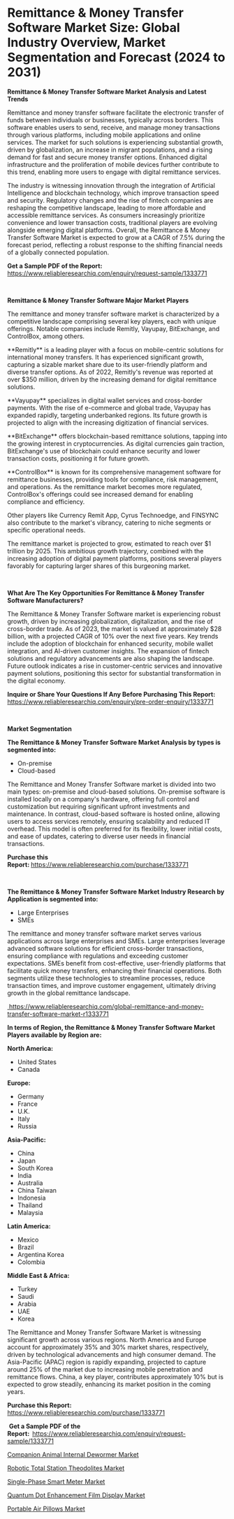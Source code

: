 <p><h1>Remittance & Money Transfer Software Market Size: Global Industry Overview, Market Segmentation and Forecast (2024 to 2031)</h1></p><p><strong>Remittance & Money Transfer Software Market Analysis and Latest Trends</strong></p>
<p><p>Remittance and money transfer software facilitate the electronic transfer of funds between individuals or businesses, typically across borders. This software enables users to send, receive, and manage money transactions through various platforms, including mobile applications and online services. The market for such solutions is experiencing substantial growth, driven by globalization, an increase in migrant populations, and a rising demand for fast and secure money transfer options. Enhanced digital infrastructure and the proliferation of mobile devices further contribute to this trend, enabling more users to engage with digital remittance services.</p><p>The industry is witnessing innovation through the integration of Artificial Intelligence and blockchain technology, which improve transaction speed and security. Regulatory changes and the rise of fintech companies are reshaping the competitive landscape, leading to more affordable and accessible remittance services. As consumers increasingly prioritize convenience and lower transaction costs, traditional players are evolving alongside emerging digital platforms. Overall, the Remittance & Money Transfer Software Market is expected to grow at a CAGR of 7.5% during the forecast period, reflecting a robust response to the shifting financial needs of a globally connected population.</p></p>
<p><strong>Get a Sample PDF of the Report:&nbsp;</strong> <a href="https://www.reliableresearchiq.com/enquiry/request-sample/1333771?utm_campaign=1144&utm_medium=2&utm_source=Github&utm_content=ia&utm_term=12102024&utm_id=remittance-money-transfer-software">https://www.reliableresearchiq.com/enquiry/request-sample/1333771</a></p>
<p>&nbsp;</p>
<p><strong>Remittance & Money Transfer Software Major Market Players</strong></p>
<p><p>The remittance and money transfer software market is characterized by a competitive landscape comprising several key players, each with unique offerings. Notable companies include Remitly, Vayupay, BitExchange, and ControlBox, among others.</p><p>**Remitly** is a leading player with a focus on mobile-centric solutions for international money transfers. It has experienced significant growth, capturing a sizable market share due to its user-friendly platform and diverse transfer options. As of 2022, Remitly's revenue was reported at over $350 million, driven by the increasing demand for digital remittance solutions.</p><p>**Vayupay** specializes in digital wallet services and cross-border payments. With the rise of e-commerce and global trade, Vayupay has expanded rapidly, targeting underbanked regions. Its future growth is projected to align with the increasing digitization of financial services.</p><p>**BitExchange** offers blockchain-based remittance solutions, tapping into the growing interest in cryptocurrencies. As digital currencies gain traction, BitExchange's use of blockchain could enhance security and lower transaction costs, positioning it for future growth.</p><p>**ControlBox** is known for its comprehensive management software for remittance businesses, providing tools for compliance, risk management, and operations. As the remittance market becomes more regulated, ControlBox's offerings could see increased demand for enabling compliance and efficiency.</p><p>Other players like Currency Remit App, Cyrus Technoedge, and FINSYNC also contribute to the market's vibrancy, catering to niche segments or specific operational needs.</p><p>The remittance market is projected to grow, estimated to reach over $1 trillion by 2025. This ambitious growth trajectory, combined with the increasing adoption of digital payment platforms, positions several players favorably for capturing larger shares of this burgeoning market.</p></p>
<p>&nbsp;</p>
<p><strong>What Are The Key Opportunities For Remittance & Money Transfer Software Manufacturers?</strong></p>
<p><p>The Remittance & Money Transfer Software market is experiencing robust growth, driven by increasing globalization, digitalization, and the rise of cross-border trade. As of 2023, the market is valued at approximately $28 billion, with a projected CAGR of 10% over the next five years. Key trends include the adoption of blockchain for enhanced security, mobile wallet integration, and AI-driven customer insights. The expansion of fintech solutions and regulatory advancements are also shaping the landscape. Future outlook indicates a rise in customer-centric services and innovative payment solutions, positioning this sector for substantial transformation in the digital economy.</p></p>
<p><strong>Inquire or Share Your Questions If Any Before Purchasing This Report:</strong> <a href="https://www.reliableresearchiq.com/enquiry/pre-order-enquiry/1333771?utm_campaign=1144&utm_medium=2&utm_source=Github&utm_content=ia&utm_term=12102024&utm_id=remittance-money-transfer-software">https://www.reliableresearchiq.com/enquiry/pre-order-enquiry/1333771</a></p>
<p>&nbsp;</p>
<p><strong>Market Segmentation</strong></p>
<p><strong>The Remittance & Money Transfer Software Market Analysis by types is segmented into:</strong></p>
<p><ul><li>On-premise</li><li>Cloud-based</li></ul></p>
<p><p>The Remittance and Money Transfer Software market is divided into two main types: on-premise and cloud-based solutions. On-premise software is installed locally on a company's hardware, offering full control and customization but requiring significant upfront investments and maintenance. In contrast, cloud-based software is hosted online, allowing users to access services remotely, ensuring scalability and reduced IT overhead. This model is often preferred for its flexibility, lower initial costs, and ease of updates, catering to diverse user needs in financial transactions.</p></p>
<p><strong>Purchase this Report:&nbsp;</strong><a href="https://www.reliableresearchiq.com/purchase/1333771?utm_campaign=1144&utm_medium=2&utm_source=Github&utm_content=ia&utm_term=12102024&utm_id=remittance-money-transfer-software">https://www.reliableresearchiq.com/purchase/1333771</a></p>
<p>&nbsp;</p>
<p><strong>The Remittance & Money Transfer Software Market Industry Research by Application is segmented into:</strong></p>
<p><ul><li>Large Enterprises</li><li>SMEs</li></ul></p>
<p><p>The remittance and money transfer software market serves various applications across large enterprises and SMEs. Large enterprises leverage advanced software solutions for efficient cross-border transactions, ensuring compliance with regulations and exceeding customer expectations. SMEs benefit from cost-effective, user-friendly platforms that facilitate quick money transfers, enhancing their financial operations. Both segments utilize these technologies to streamline processes, reduce transaction times, and improve customer engagement, ultimately driving growth in the global remittance landscape.</p></p>
<p><a href="https://www.reliableresearchiq.com/global-remittance-and-money-transfer-software-market-r1333771?utm_campaign=1144&utm_medium=2&utm_source=Github&utm_content=ia&utm_term=12102024&utm_id=remittance-money-transfer-software">&nbsp;https://www.reliableresearchiq.com/global-remittance-and-money-transfer-software-market-r1333771</a></p>
<p><strong>In terms of Region, the Remittance & Money Transfer Software Market Players available by Region are:</strong></p>
<p>
    <p> <strong> North America: </strong>
        <ul>
            <li>United States</li>
            <li>Canada</li>
        </ul>
        </p> 
    <p> <strong> Europe: </strong>
        <ul>
            <li>Germany</li>
            <li>France</li>
            <li>U.K.</li>
            <li>Italy</li>
            <li>Russia</li>
        </ul>
        </p> 
    <p> <strong> Asia-Pacific: </strong>
        <ul>
            <li>China</li>
            <li>Japan</li>
            <li>South Korea</li>
            <li>India</li>
            <li>Australia</li>
            <li>China Taiwan</li>
            <li>Indonesia</li>
            <li>Thailand</li>
            <li>Malaysia</li>
        </ul>
        </p> 
    <p> <strong> Latin America: </strong>
        <ul>
            <li>Mexico</li>
            <li>Brazil</li>
            <li>Argentina Korea</li>
            <li>Colombia</li>
        </ul>
        </p> 
    <p> <strong> Middle East & Africa: </strong>
        <ul>
            <li>Turkey</li>
            <li>Saudi</li>
            <li>Arabia</li>
            <li>UAE</li>
            <li>Korea</li>
        </ul>
    </p>
    </p>
<p><p>The Remittance and Money Transfer Software Market is witnessing significant growth across various regions. North America and Europe account for approximately 35% and 30% market shares, respectively, driven by technological advancements and high consumer demand. The Asia-Pacific (APAC) region is rapidly expanding, projected to capture around 25% of the market due to increasing mobile penetration and remittance flows. China, a key player, contributes approximately 10% but is expected to grow steadily, enhancing its market position in the coming years.</p></p>
<p><strong>Purchase this Report: </strong><a href="https://www.reliableresearchiq.com/purchase/1333771?utm_campaign=1144&utm_medium=2&utm_source=Github&utm_content=ia&utm_term=12102024&utm_id=remittance-money-transfer-software">https://www.reliableresearchiq.com/purchase/1333771</a></p>
<p>&nbsp;<strong>Get a Sample PDF of the Report:&nbsp;&nbsp;</strong><a href="https://www.reliableresearchiq.com/enquiry/request-sample/1333771?utm_campaign=1144&utm_medium=2&utm_source=Github&utm_content=ia&utm_term=12102024&utm_id=remittance-money-transfer-software">https://www.reliableresearchiq.com/enquiry/request-sample/1333771</a></p>
<p><strong></strong></p>
<p><p><a href="https://github.com/brindal51/Market-Research-Report-List-1/blob/main/companion-animal-internal-dewormer-market.md?utm_campaign=1144&utm_medium=2&utm_source=Github&utm_content=ia&utm_term=12102024&utm_id=remittance-money-transfer-software">Companion Animal Internal Dewormer Market</a></p><p><a href="https://www.linkedin.com/pulse/pulse-robotic-total-station-theodolites-rhythms-change-akwtc?utm_campaign=1144&utm_medium=2&utm_source=Github&utm_content=ia&utm_term=12102024&utm_id=remittance-money-transfer-software">Robotic Total Station Theodolites Market</a></p><p><a href="https://www.linkedin.com/pulse/investing-single-phase-smart-meter-market-trends-leading-fvm7c?utm_campaign=1144&utm_medium=2&utm_source=Github&utm_content=ia&utm_term=12102024&utm_id=remittance-money-transfer-software">Single-Phase Smart Meter Market</a></p><p><a href="https://www.linkedin.com/pulse/quantum-dot-enhancement-film-display-market-indicators-size-zjejf?utm_campaign=1144&utm_medium=2&utm_source=Github&utm_content=ia&utm_term=12102024&utm_id=remittance-money-transfer-software">Quantum Dot Enhancement Film Display Market</a></p><p><a href="https://github.com/dzych10/Market-Research-Report-List-1/blob/main/portable-air-pillows-market.md?utm_campaign=1144&utm_medium=2&utm_source=Github&utm_content=ia&utm_term=12102024&utm_id=remittance-money-transfer-software">Portable Air Pillows Market</a></p></p>